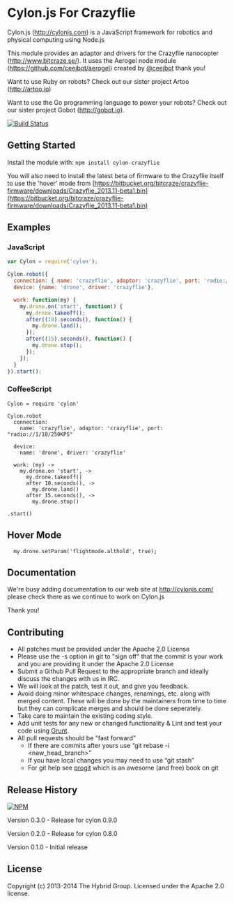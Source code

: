 # Cylon.js For Crazyflie

Cylon.js (http://cylonjs.com) is a JavaScript framework for robotics and physical computing using Node.js

This module provides an adaptor and drivers for the Crazyflie nanocopter (http://www.bitcraze.se/). It uses the Aerogel node module (https://github.com/ceejbot/aerogel) created by [@ceejbot](https://github.com/ceejbot) thank you!

Want to use Ruby on robots? Check out our sister project Artoo (http://artoo.io)

Want to use the Go programming language to power your robots? Check out our sister project Gobot (http://gobot.io).

[![Build Status](https://secure.travis-ci.org/hybridgroup/cylon-crazyflie.png?branch=master)](http://travis-ci.org/hybridgroup/cylon-crazyflie)

## Getting Started

Install the module with: `npm install cylon-crazyflie`

You will also need to install the latest beta of firmware to the Crazyflie itself to use the 'hover' mode from [https://bitbucket.org/bitcraze/crazyflie-firmware/downloads/Crazyflie_2013.11-beta1.bin](https://bitbucket.org/bitcraze/crazyflie-firmware/downloads/Crazyflie_2013.11-beta1.bin)

## Examples

### JavaScript
```javascript
var Cylon = require('cylon');

Cylon.robot({
  connection: { name: 'crazyflie', adaptor: 'crazyflie', port: 'radio://1/10/250KPS' },
  device: {name: 'drone', driver: 'crazyflie'},

  work: function(my) {
    my.drone.on('start', function() {
      my.drone.takeoff();
      after((10).seconds(), function() { 
        my.drone.land();
      });
      after((15).seconds(), function() { 
        my.drone.stop();
      });
    });
  }
}).start();
```

### CoffeeScript
```
Cylon = require 'cylon'

Cylon.robot
  connection:
    name: 'crazyflie', adaptor: 'crazyflie', port: "radio://1/10/250KPS"

  device:
    name: 'drone', driver: 'crazyflie'

  work: (my) ->
    my.drone.on 'start', ->
      my.drone.takeoff()
      after 10.seconds(), ->
        my.drone.land()
      after 15.seconds(), ->
        my.drone.stop()

.start()
```

## Hover Mode

```
  my.drone.setParam('flightmode.althold', true);
```

## Documentation
We're busy adding documentation to our web site at http://cylonjs.com/ please check there as we continue to work on Cylon.js

Thank you!

## Contributing

* All patches must be provided under the Apache 2.0 License
* Please use the -s option in git to "sign off" that the commit is your work and you are providing it under the Apache 2.0 License
* Submit a Github Pull Request to the appropriate branch and ideally discuss the changes with us in IRC.
* We will look at the patch, test it out, and give you feedback.
* Avoid doing minor whitespace changes, renamings, etc. along with merged content. These will be done by the maintainers from time to time but they can complicate merges and should be done seperately.
* Take care to maintain the existing coding style.
* Add unit tests for any new or changed functionality & Lint and test your code using [Grunt](http://gruntjs.com/).
* All pull requests should be "fast forward"
  * If there are commits after yours use “git rebase -i <new_head_branch>”
  * If you have local changes you may need to use “git stash”
  * For git help see [progit](http://git-scm.com/book) which is an awesome (and free) book on git

## Release History

[![NPM](https://nodei.co/npm/cylon-crazyflie.png?compact=true)](https://nodei.co/npm/cylon-crazyflie/)

Version 0.3.0 - Release for cylon 0.9.0

Version 0.2.0 - Release for cylon 0.8.0

Version 0.1.0 - Initial release

## License
Copyright (c) 2013-2014 The Hybrid Group. Licensed under the Apache 2.0 license.
